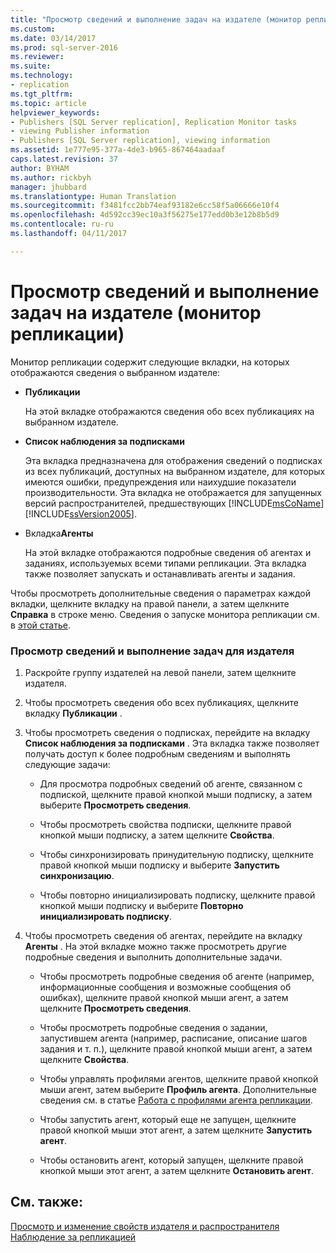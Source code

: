 ```yaml
---
title: "Просмотр сведений и выполнение задач на издателе (монитор репликации) | Документация Майкрософт"
ms.custom: 
ms.date: 03/14/2017
ms.prod: sql-server-2016
ms.reviewer: 
ms.suite: 
ms.technology:
- replication
ms.tgt_pltfrm: 
ms.topic: article
helpviewer_keywords:
- Publishers [SQL Server replication], Replication Monitor tasks
- viewing Publisher information
- Publishers [SQL Server replication], viewing information
ms.assetid: 1e777e95-377a-4de3-b965-867464aadaaf
caps.latest.revision: 37
author: BYHAM
ms.author: rickbyh
manager: jhubbard
ms.translationtype: Human Translation
ms.sourcegitcommit: f3481fcc2bb74eaf93182e6cc58f5a06666e10f4
ms.openlocfilehash: 4d592cc39ec10a3f56275e177edd0b3e12b8b5d9
ms.contentlocale: ru-ru
ms.lasthandoff: 04/11/2017

---
```

# <a name="view-information-and-perform-tasks-for-a-publisher-replication-monitor"></a>Просмотр сведений и выполнение задач на издателе (монитор репликации)
  Монитор репликации содержит следующие вкладки, на которых отображаются сведения о выбранном издателе:  
  
-   **Публикации**  
  
     На этой вкладке отображаются сведения обо всех публикациях на выбранном издателе.  
  
-   **Список наблюдения за подписками**  
  
     Эта вкладка предназначена для отображения сведений о подписках из всех публикаций, доступных на выбранном издателе, для которых имеются ошибки, предупреждения или наихудшие показатели производительности. Эта вкладка не отображается для запущенных версий распространителей, предшествующих [!INCLUDE[msCoName](../../../includes/msconame-md.md)] [!INCLUDE[ssVersion2005](../../../includes/ssversion2005-md.md)].  
  
-   Вкладка**Агенты**   
  
     На этой вкладке отображаются подробные сведения об агентах и заданиях, используемых всеми типами репликации. Эта вкладка также позволяет запускать и останавливать агенты и задания.  
  
 Чтобы просмотреть дополнительные сведения о параметрах каждой вкладки, щелкните вкладку на правой панели, а затем щелкните **Справка** в строке меню. Сведения о запуске монитора репликации см. в [этой статье](../../../relational-databases/replication/monitor/start-the-replication-monitor.md).  
  
### <a name="to-view-information-and-perform-tasks-for-a-publisher"></a>Просмотр сведений и выполнение задач для издателя  
  
1.  Раскройте группу издателей на левой панели, затем щелкните издателя.  
  
2.  Чтобы просмотреть сведения обо всех публикациях, щелкните вкладку **Публикации** .  
  
3.  Чтобы просмотреть сведения о подписках, перейдите на вкладку **Список наблюдения за подписками** . Эта вкладка также позволяет получать доступ к более подробным сведениям и выполнять следующие задачи:  
  
    -   Для просмотра подробных сведений об агенте, связанном с подпиской, щелкните правой кнопкой мыши подписку, а затем выберите **Просмотреть сведения**.  
  
    -   Чтобы просмотреть свойства подписки, щелкните правой кнопкой мыши подписку, а затем щелкните **Свойства**.  
  
    -   Чтобы синхронизировать принудительную подписку, щелкните правой кнопкой мыши подписку и выберите **Запустить синхронизацию**.  
  
    -   Чтобы повторно инициализировать подписку, щелкните правой кнопкой мыши подписку и выберите **Повторно инициализировать подписку**.  
  
4.  Чтобы просмотреть сведения об агентах, перейдите на вкладку **Агенты** . На этой вкладке можно также просмотреть другие подробные сведения и выполнить дополнительные задачи.  
  
    -   Чтобы просмотреть подробные сведения об агенте (например, информационные сообщения и возможные сообщения об ошибках), щелкните правой кнопкой мыши агент, а затем щелкните **Просмотреть сведения**.  
  
    -   Чтобы просмотреть подробные сведения о задании, запустившем агента (например, расписание, описание шагов задания и т. п.), щелкните правой кнопкой мыши агент, а затем щелкните **Свойства**.  
  
    -   Чтобы управлять профилями агентов, щелкните правой кнопкой мыши агент, затем выберите **Профиль агента**. Дополнительные сведения см. в статье [Работа с профилями агента репликации](../../../relational-databases/replication/agents/work-with-replication-agent-profiles.md).  
  
    -   Чтобы запустить агент, который еще не запущен, щелкните правой кнопкой мыши этот агент, а затем щелкните **Запустить агент**.  
  
    -   Чтобы остановить агент, который запущен, щелкните правой кнопкой мыши этот агент, а затем щелкните **Остановить агент**.  
  
## <a name="see-also"></a>См. также:  
 [Просмотр и изменение свойств издателя и распространителя](../../../relational-databases/replication/view-and-modify-distributor-and-publisher-properties.md)   
 [Наблюдение за репликацией](../../../relational-databases/replication/monitor/monitoring-replication-overview.md)  
  
  
